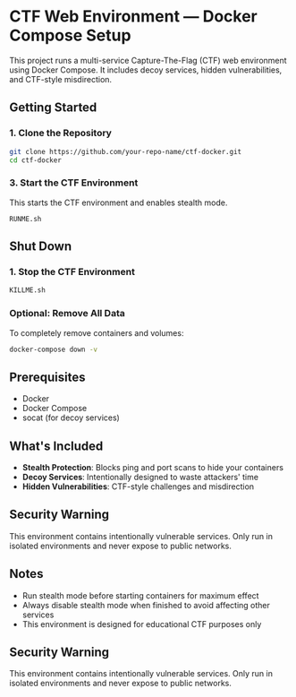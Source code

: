 # CTF Web Environment — Docker Compose Setup

This project runs a multi-service Capture-The-Flag (CTF) web environment using Docker Compose. It includes decoy services, hidden vulnerabilities, and CTF-style misdirection.

## Getting Started

### 1. Clone the Repository
```bash
git clone https://github.com/your-repo-name/ctf-docker.git
cd ctf-docker
```

### 3. Start the CTF Environment
This starts the CTF environment and enables stealth mode.
```bas
RUNME.sh
```

## Shut Down

### 1. Stop the CTF Environment
```bash
KILLME.sh
```

### Optional: Remove All Data
To completely remove containers and volumes:
```bash
docker-compose down -v
```

## Prerequisites

- Docker
- Docker Compose
- socat (for decoy services)

## What's Included

- **Stealth Protection**: Blocks ping and port scans to hide your containers
- **Decoy Services**: Intentionally designed to waste attackers' time
- **Hidden Vulnerabilities**: CTF-style challenges and misdirection

## Security Warning

This environment contains intentionally vulnerable services. Only run in isolated environments and never expose to public networks.

## Notes

- Run stealth mode before starting containers for maximum effect
- Always disable stealth mode when finished to avoid affecting other services
- This environment is designed for educational CTF purposes only

## Security Warning

This environment contains intentionally vulnerable services. Only run in isolated environments and never expose to public networks.

